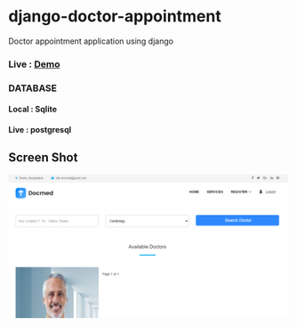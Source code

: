 # django-doctor-appointment

Doctor appointment application using django

### Live : [Demo](https://docmed-13.herokuapp.com/)

### DATABASE
#### Local : Sqlite
#### Live : postgresql

## Screen Shot

![](Capture.PNG)
